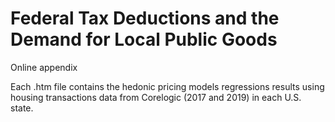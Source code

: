 # Federal Tax Deductions and the Demand for Local Public Goods
Online appendix

Each .htm file contains the hedonic pricing models regressions results using housing transactions data from Corelogic (2017 and 2019) in each U.S. state.  
